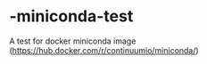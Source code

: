 # -miniconda-test
A test for docker miniconda image (https://hub.docker.com/r/continuumio/miniconda/)
